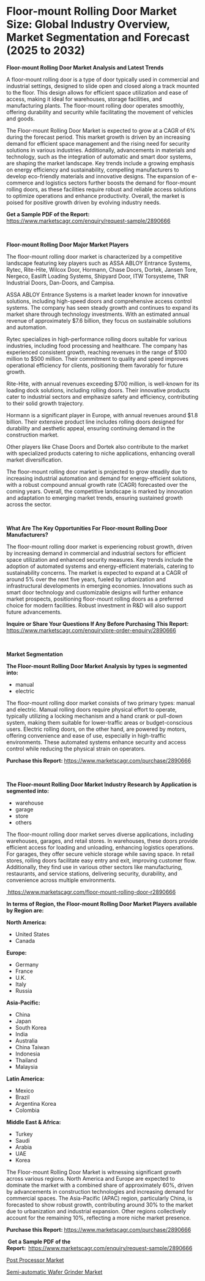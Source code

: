 <p><h1>Floor-mount Rolling Door Market Size: Global Industry Overview, Market Segmentation and Forecast (2025 to 2032)</h1></p><p><strong>Floor-mount Rolling Door Market Analysis and Latest Trends</strong></p>
<p><p>A floor-mount rolling door is a type of door typically used in commercial and industrial settings, designed to slide open and closed along a track mounted to the floor. This design allows for efficient space utilization and ease of access, making it ideal for warehouses, storage facilities, and manufacturing plants. The floor-mount rolling door operates smoothly, offering durability and security while facilitating the movement of vehicles and goods.</p><p>The Floor-mount Rolling Door Market is expected to grow at a CAGR of 6% during the forecast period. This market growth is driven by an increasing demand for efficient space management and the rising need for security solutions in various industries. Additionally, advancements in materials and technology, such as the integration of automatic and smart door systems, are shaping the market landscape. Key trends include a growing emphasis on energy efficiency and sustainability, compelling manufacturers to develop eco-friendly materials and innovative designs. The expansion of e-commerce and logistics sectors further boosts the demand for floor-mount rolling doors, as these facilities require robust and reliable access solutions to optimize operations and enhance productivity. Overall, the market is poised for positive growth driven by evolving industry needs.</p></p>
<p><strong>Get a Sample PDF of the Report:&nbsp;</strong> <a href="https://www.marketscagr.com/enquiry/request-sample/2890666?utm_campaign=1097&utm_medium=2&utm_source=Github&utm_content=ia&utm_term=14032025&utm_id=floor-mount-rolling-door">https://www.marketscagr.com/enquiry/request-sample/2890666</a></p>
<p>&nbsp;</p>
<p><strong>Floor-mount Rolling Door Major Market Players</strong></p>
<p><p>The floor-mount rolling door market is characterized by a competitive landscape featuring key players such as ASSA ABLOY Entrance Systems, Rytec, Rite-Hite, Wilcox Door, Hormann, Chase Doors, Dortek, Jansen Tore, Nergeco, Easlift Loading Systems, Shipyard Door, ITW Torsysteme, TNR Industrial Doors, Dan-Doors, and Campisa. </p><p>ASSA ABLOY Entrance Systems is a market leader known for innovative solutions, including high-speed doors and comprehensive access control systems. The company has seen steady growth and continues to expand its market share through technology investments. With an estimated annual revenue of approximately $7.6 billion, they focus on sustainable solutions and automation.</p><p>Rytec specializes in high-performance rolling doors suitable for various industries, including food processing and healthcare. The company has experienced consistent growth, reaching revenues in the range of $100 million to $500 million. Their commitment to quality and speed improves operational efficiency for clients, positioning them favorably for future growth.</p><p>Rite-Hite, with annual revenues exceeding $700 million, is well-known for its loading dock solutions, including rolling doors. Their innovative products cater to industrial sectors and emphasize safety and efficiency, contributing to their solid growth trajectory.</p><p>Hormann is a significant player in Europe, with annual revenues around $1.8 billion. Their extensive product line includes rolling doors designed for durability and aesthetic appeal, ensuring continuing demand in the construction market.</p><p>Other players like Chase Doors and Dortek also contribute to the market with specialized products catering to niche applications, enhancing overall market diversification.</p><p>The floor-mount rolling door market is projected to grow steadily due to increasing industrial automation and demand for energy-efficient solutions, with a robust compound annual growth rate (CAGR) forecasted over the coming years. Overall, the competitive landscape is marked by innovation and adaptation to emerging market trends, ensuring sustained growth across the sector.</p></p>
<p>&nbsp;</p>
<p><strong>What Are The Key Opportunities For Floor-mount Rolling Door Manufacturers?</strong></p>
<p><p>The floor-mount rolling door market is experiencing robust growth, driven by increasing demand in commercial and industrial sectors for efficient space utilization and enhanced security measures. Key trends include the adoption of automated systems and energy-efficient materials, catering to sustainability concerns. The market is expected to expand at a CAGR of around 5% over the next five years, fueled by urbanization and infrastructural developments in emerging economies. Innovations such as smart door technology and customizable designs will further enhance market prospects, positioning floor-mount rolling doors as a preferred choice for modern facilities. Robust investment in R&D will also support future advancements.</p></p>
<p><strong>Inquire or Share Your Questions If Any Before Purchasing This Report:</strong> <a href="https://www.marketscagr.com/enquiry/pre-order-enquiry/2890666?utm_campaign=1097&utm_medium=2&utm_source=Github&utm_content=ia&utm_term=14032025&utm_id=floor-mount-rolling-door">https://www.marketscagr.com/enquiry/pre-order-enquiry/2890666</a></p>
<p>&nbsp;</p>
<p><strong>Market Segmentation</strong></p>
<p><strong>The Floor-mount Rolling Door Market Analysis by types is segmented into:</strong></p>
<p><ul><li>manual</li><li>electric</li></ul></p>
<p><p>The floor-mount rolling door market consists of two primary types: manual and electric. Manual rolling doors require physical effort to operate, typically utilizing a locking mechanism and a hand crank or pull-down system, making them suitable for lower-traffic areas or budget-conscious users. Electric rolling doors, on the other hand, are powered by motors, offering convenience and ease of use, especially in high-traffic environments. These automated systems enhance security and access control while reducing the physical strain on operators.</p></p>
<p><strong>Purchase this Report:&nbsp;</strong><a href="https://www.marketscagr.com/purchase/2890666?utm_campaign=1097&utm_medium=2&utm_source=Github&utm_content=ia&utm_term=14032025&utm_id=floor-mount-rolling-door">https://www.marketscagr.com/purchase/2890666</a></p>
<p>&nbsp;</p>
<p><strong>The Floor-mount Rolling Door Market Industry Research by Application is segmented into:</strong></p>
<p><ul><li>warehouse</li><li>garage</li><li>store</li><li>others</li></ul></p>
<p><p>The floor-mount rolling door market serves diverse applications, including warehouses, garages, and retail stores. In warehouses, these doors provide efficient access for loading and unloading, enhancing logistics operations. For garages, they offer secure vehicle storage while saving space. In retail stores, rolling doors facilitate easy entry and exit, improving customer flow. Additionally, they find use in various other sectors like manufacturing, restaurants, and service stations, delivering security, durability, and convenience across multiple environments.</p></p>
<p><a href="https://www.marketscagr.com/floor-mount-rolling-door-r2890666?utm_campaign=1097&utm_medium=2&utm_source=Github&utm_content=ia&utm_term=14032025&utm_id=floor-mount-rolling-door">&nbsp;https://www.marketscagr.com/floor-mount-rolling-door-r2890666</a></p>
<p><strong>In terms of Region, the Floor-mount Rolling Door Market Players available by Region are:</strong></p>
<p>
    <p> <strong> North America: </strong>
        <ul>
            <li>United States</li>
            <li>Canada</li>
        </ul>
        </p> 
    <p> <strong> Europe: </strong>
        <ul>
            <li>Germany</li>
            <li>France</li>
            <li>U.K.</li>
            <li>Italy</li>
            <li>Russia</li>
        </ul>
        </p> 
    <p> <strong> Asia-Pacific: </strong>
        <ul>
            <li>China</li>
            <li>Japan</li>
            <li>South Korea</li>
            <li>India</li>
            <li>Australia</li>
            <li>China Taiwan</li>
            <li>Indonesia</li>
            <li>Thailand</li>
            <li>Malaysia</li>
        </ul>
        </p> 
    <p> <strong> Latin America: </strong>
        <ul>
            <li>Mexico</li>
            <li>Brazil</li>
            <li>Argentina Korea</li>
            <li>Colombia</li>
        </ul>
        </p> 
    <p> <strong> Middle East & Africa: </strong>
        <ul>
            <li>Turkey</li>
            <li>Saudi</li>
            <li>Arabia</li>
            <li>UAE</li>
            <li>Korea</li>
        </ul>
    </p>
    </p>
<p><p>The Floor-mount Rolling Door Market is witnessing significant growth across various regions. North America and Europe are expected to dominate the market with a combined share of approximately 60%, driven by advancements in construction technologies and increasing demand for commercial spaces. The Asia-Pacific (APAC) region, particularly China, is forecasted to show robust growth, contributing around 30% to the market due to urbanization and industrial expansion. Other regions collectively account for the remaining 10%, reflecting a more niche market presence.</p></p>
<p><strong>Purchase this Report: </strong><a href="https://www.marketscagr.com/purchase/2890666?utm_campaign=1097&utm_medium=2&utm_source=Github&utm_content=ia&utm_term=14032025&utm_id=floor-mount-rolling-door">https://www.marketscagr.com/purchase/2890666</a></p>
<p>&nbsp;<strong>Get a Sample PDF of the Report:&nbsp;&nbsp;</strong><a href="https://www.marketscagr.com/enquiry/request-sample/2890666?utm_campaign=1097&utm_medium=2&utm_source=Github&utm_content=ia&utm_term=14032025&utm_id=floor-mount-rolling-door">https://www.marketscagr.com/enquiry/request-sample/2890666</a></p>
<p><strong></strong></p>
<p><p><a href="https://github.com/vasosblenksk/Market-Research-Report-List-1/blob/main/post-processor-market.md?utm_campaign=1097&utm_medium=2&utm_source=Github&utm_content=ia&utm_term=14032025&utm_id=floor-mount-rolling-door">Post Processor Market</a></p><p><a href="https://github.com/castoriffic/Market-Research-Report-List-6/blob/main/semi-automatic-wafer-grinder-market.md?utm_campaign=1097&utm_medium=2&utm_source=Github&utm_content=ia&utm_term=14032025&utm_id=floor-mount-rolling-door">Semi-automatic Wafer Grinder Market</a></p></p>
